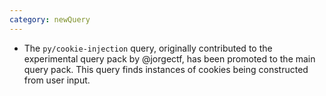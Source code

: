 ```yaml
---
category: newQuery
---
```

* The `py/cookie-injection` query, originally contributed to the experimental query pack by @jorgectf, has been promoted to the main query pack. This query finds instances of cookies being constructed from user input. 